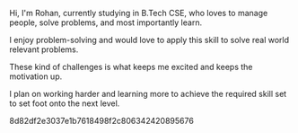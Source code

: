 Hi, I'm Rohan, currently studying in B.Tech CSE, who loves to manage people, solve problems, and most importantly learn.

I enjoy problem-solving and would love to apply this skill to solve real world relevant problems.

These kind of challenges is what keeps me excited and keeps the motivation up.

I plan on working harder and learning more to achieve the required skill set to set foot onto the next level.

8d82df2e3037e1b7618498f2c806342420895676
